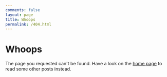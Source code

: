 ```yaml
---
comments: false
layout: page
title: Whoops
permalink: /404.html
---
```


# Whoops
The page you requested can't be found. Have a look on the [home page](/) to read
some other posts instead.
